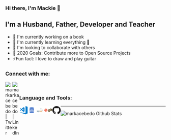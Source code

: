 ### Hi there, I'm Mackie 👋

## I'm a Husband, Father, Developer and Teacher
- 🔭 I'm currently working on a book
- 🌱 I'm currently learning everything 🤣
- 👯 I'm looking to collaborate with others
- 🥅 2020 Goals: Contribute more to Open Source Projects
- ⚡Fun fact: I love to draw and play guitar

### Connect with me:

<img align="left" alt="markacebedo | Twitter" width="22px" src="https://cdn.jsdelivr.net/npm/simple-icons@v3/icons/twitter.svg" />
<img align="left" alt="markacebedo | LinkedIn" width="22px" src="https://cdn.jsdelivr.net/npm/simple-icons@v3/icons/linkedin.svg" />

<br />

### Language and  Tools:

<img align="left" alt="Visual Studio Code" width="26px" src="https://raw.githubusercontent.com/github/explore/80688e429a7d4ef2fca1e82350fe8e3517d3494d/topics/visual-studio-code/visual-studio-code.png" />
<img align="left" alt="SQL" width="26px" src="https://raw.githubusercontent.com/github/explore/80688e429a7d4ef2fca1e82350fe8e3517d3494d/topics/sql/sql.png" />
<img align="left" alt="MySQL" width="26px" src="https://raw.githubusercontent.com/github/explore/80688e429a7d4ef2fca1e82350fe8e3517d3494d/topics/mysql/mysql.png" />
<img align="left" alt="Git" width="26px" src="https://raw.githubusercontent.com/github/explore/80688e429a7d4ef2fca1e82350fe8e3517d3494d/topics/git/git.png" />
<img align="left" alt="GitHub" width="26px" src="https://raw.githubusercontent.com/github/explore/78df643247d429f6cc873026c0622819ad797942/topics/github/github.png" />


---

<img align="left" alt="markacebedo Github Stats" src="https://github-readme-stats.vercel.app/api?username=acebedomarkace&show_icons=true&hide_border=true" />